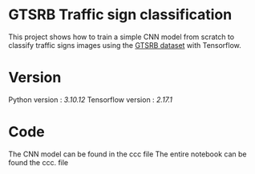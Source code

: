 # GTSRB Traffic sign classification 
This project shows how to train a simple CNN model from scratch to classify traffic signs images using the [GTSRB dataset](https://www.kaggle.com/datasets/meowmeowmeowmeowmeow/gtsrb-german-traffic-sign) with Tensorflow.

# Version
Python version : *3.10.12*
Tensorflow version : *2.17.1*

# Code
The CNN model can be found in the ccc file
The entire notebook can be found the ccc. file
